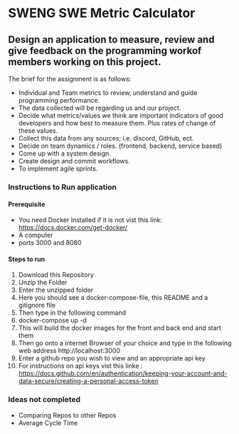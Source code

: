 # SWENG SWE Metric Calculator

## Design an application to measure, review and give feedback on the programming workof members working on this project.

The brief for the assignment is as follows:

* Individual and Team metrics to review, understand and guide programming performance.
* The data collected will be regarding us and our project.
* Decide what metrics/values we think are important indicators of good developers and how best to measure them. Plus rates of change of these values.
* Collect this data from any sources; i.e. discord, GitHub, ect.
* Decide on team dynamics / roles. (frontend, backend, service based)
* Come up with a system design.
* Create design and commit workflows.
* To implement agile sprints.

### Instructions to Run application

#### Prerequisite

* You need Docker Installed if it is not vist this link: https://docs.docker.com/get-docker/
* A computer
* ports 3000 and 8080

#### Steps to run

1. Download this Repository
2. Unzip the Folder
3. Enter the unzipped folder
4. Here you should see a docker-compose-file, this README and a gitignore file
5. Then type in the following command
6. docker-compose up -d
7. This will build the docker images for the front and back end and start them
8. Then go onto a internet Browser of your choice and type in the following web address http://localhost:3000
9. Enter a github repo you wish to view and an appropriate api key 
10. For instructions on api keys vist this linke : https://docs.github.com/en/authentication/keeping-your-account-and-data-secure/creating-a-personal-access-token

### Ideas not completed

* Comparing Repos to other Repos
* Average Cycle Time
